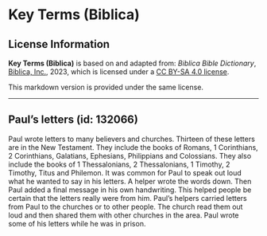 # Key Terms (Biblica)

## License Information

**Key Terms (Biblica)** is based on and adapted from: _Biblica Bible Dictionary_, [Biblica, Inc.](https://www.biblica.com/), 2023, which is licensed under a [CC BY-SA 4.0 license](https://creativecommons.org/licenses/by-sa/4.0/legalcode.en).

This markdown version is provided under the same license.



--------------------------------

## Paul’s letters (id: 132066)

Paul wrote letters to many believers and churches. Thirteen of these letters are in the New Testament. They include the books of Romans, 1 Corinthians, 2 Corinthians, Galatians, Ephesians, Philippians and Colossians. They also include the books of 1 Thessalonians, 2 Thessalonians, 1 Timothy, 2 Timothy, Titus and Philemon. It was common for Paul to speak out loud what he wanted to say in his letters. A helper wrote the words down. Then Paul added a final message in his own handwriting. This helped people be certain that the letters really were from him. Paul’s helpers carried letters from Paul to the churches or to other people. The church read them out loud and then shared them with other churches in the area. Paul wrote some of his letters while he was in prison.


